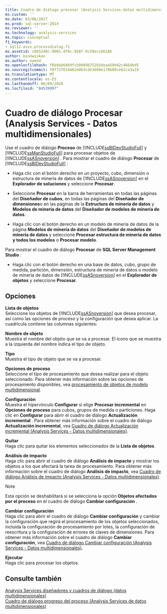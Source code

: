 ```yaml
---
title: Cuadro de diálogo procesar (Analysis Services-datos multidimensionales) | Microsoft Docs
ms.custom: ''
ms.date: 03/06/2017
ms.prod: sql-server-2014
ms.reviewer: ''
ms.technology: analysis-services
ms.topic: conceptual
f1_keywords:
- sql12.asvs.processdialog.f1
ms.assetid: c065248c-9001-4f0c-928f-9c59eccb618b
author: minewiskan
ms.author: owend
ms.openlocfilehash: f6b9ab6db9fc50b09b752b5deaa59d42c4664bd5
ms.sourcegitcommit: f0772f614482e0b3cde3609e178689ce62ca3a19
ms.translationtype: MT
ms.contentlocale: es-ES
ms.lasthandoff: 06/09/2020
ms.locfileid: "84539997"
---
```

# <a name="process-dialog-box-analysis-services---multidimensional-data"></a>Cuadro de diálogo Procesar (Analysis Services - Datos multidimensionales)
  Use el cuadro de diálogo **Proceso** de [!INCLUDE[ssBIDevStudioFull](../includes/ssbidevstudiofull-md.md)] y [!INCLUDE[ssManStudioFull](../includes/ssmanstudiofull-md.md)] para procesar objetos de [!INCLUDE[ssASnoversion](../includes/ssasnoversion-md.md)] . Para mostrar el cuadro de diálogo **Procesar** de [!INCLUDE[ssBIDevStudioFull](../includes/ssbidevstudiofull-md.md)] :  
  
-   Haga clic con el botón derecho en un proyecto, cubo, dimensión o estructura de minería de datos de [!INCLUDE[ssASnoversion](../includes/ssasnoversion-md.md)] en el **Explorador de soluciones** y seleccione **Procesar**.  
  
-   Seleccione **Procesar** en la barra de herramientas en todas las páginas del **Diseñador de cubos**, en todas las páginas del **Diseñador de dimensiones**o en las páginas de la **Estructura de minería de datos** y **Modelos de minería de datos** del **Diseñador de modelos de minería de datos**.  
  
-   Haga clic con el botón derecho en un modelo de minería de datos de la página **Modelos de minería de datos** del **Diseñador de modelos de minería de datos** y seleccione **Procesar estructura de minería de datos y todos los modelos** o **Procesar modelo**.  
  
 Para mostrar el cuadro de diálogo **Procesar** de **SQL Server Management Studio** :  
  
-   Haga clic con el botón derecho en una base de datos, cubo, grupo de medida, partición, dimensión, estructura de minería de datos o modelo de minería de datos de [!INCLUDE[ssASnoversion](../includes/ssasnoversion-md.md)] en el **Explorador de objetos** y seleccione **Procesar**.  
  
## <a name="options"></a>Opciones  
 **Lista de objetos**  
 Seleccione los objetos de [!INCLUDE[ssASnoversion](../includes/ssasnoversion-md.md)] que desea procesar, así como las opciones de proceso y la configuración que desea aplicar. La cuadrícula contiene las columnas siguientes:  
  
 **Nombre de objeto**  
 Muestra el nombre del objeto que se va a procesar. El icono que se muestra a la izquierda del nombre indica el tipo de objeto.  
  
 **Tipo**  
 Muestra el tipo de objeto que se va a procesar.  
  
 **Opciones de proceso**  
 Seleccione el tipo de procesamiento que desea realizar para el objeto seleccionado. Para obtener más información sobre las opciones de procesamiento disponibles, vea [procesamiento de objetos de modelo multidimensional](multidimensional-models/processing-a-multidimensional-model-analysis-services.md).  
  
 **Configuración**  
 Muestra el hipervínculo **Configurar** si elige **Procesar incremental** en **Opciones de proceso** para cubos, grupos de medida o particiones. Haga clic en **Configurar** para abrir el cuadro de diálogo **Actualización incremental** . Para obtener más información sobre el cuadro de diálogo **Actualización incremental**, vea [Cuadro de diálogo Actualización incremental &#40;Analysis Services - Datos multidimensionales&#41;](incremental-update-dialog-box-analysis-services-multidimensional-data.md).  
  
 **Quitar**  
 Haga clic para quitar los elementos seleccionados de la **Lista de objetos**.  
  
 **Análisis de impacto**  
 Haga clic para abrir el cuadro de diálogo **Análisis de impacto** y mostrar los objetos a los que afectará la tarea de procesamiento. Para obtener más información sobre el cuadro de diálogo **Análisis de impacto**, vea [Cuadro de diálogo Análisis de impacto &#40;Analysis Services - Datos multidimensionales&#41;](impact-analysis-dialog-box-analysis-services-multidimensional-data.md).  
  
> [!NOTE]  
>   Esta opción se deshabilitará si se selecciona la opción **Objetos afectados por el proceso** en el cuadro de diálogo **Cambiar configuración** .  
  
 **Cambiar configuración**  
 Haga clic para abrir el cuadro de diálogo **Cambiar configuración** y cambiar la configuración que regirá el procesamiento de los objetos seleccionados, incluida la configuración de procesamiento por lotes, la configuración de reescritura y la configuración de errores de claves de dimensiones. Para obtener más información sobre el cuadro de diálogo **Cambiar configuración**, vea [Cuadro de diálogo Cambiar configuración &#40;Analysis Services - Datos multidimensionales&#41;](change-settings-dialog-box-analysis-services-multidimensional-data.md).  
  
 **Ejecutar**  
 Haga clic para procesar los objetos.  
  
## <a name="see-also"></a>Consulte también  
 [Analysis Services diseñadores y cuadros de diálogo &#40;datos multidimensionales&#41;](analysis-services-designers-and-dialog-boxes-multidimensional-data.md)   
 [Cuadro de diálogo progreso del proceso &#40;Analysis Services de datos multidimensionales&#41;](process-progress-dialog-box-analysis-services-multidimensional-data.md)  
  
  
